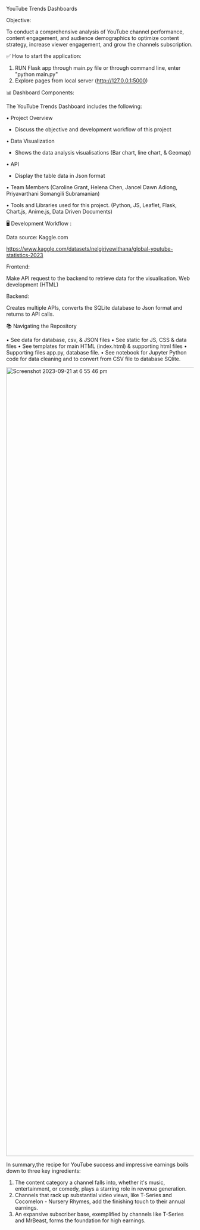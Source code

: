 YouTube Trends Dashboards

Objective: 

To conduct a comprehensive analysis of YouTube channel performance, content engagement, and audience demographics to optimize content strategy, increase viewer engagement, and grow the channels subscription.

✅ How to start the application:

1.	RUN Flask app through main.py file or through command line, enter "python main.py"
2.	Explore pages from local server (http://127.0.0.1:5000)

📊 Dashboard Components:

The YouTube Trends Dashboard includes the following:

•	Project Overview

- Discuss the objective and development workflow of this project

•	Data Visualization

- Shows the data analysis visualisations (Bar chart, line chart, & Geomap)

•	API 

- Display the  table data in Json format

•	Team Members 
    (Caroline Grant, Helena Chen, Jancel Dawn Adiong, Priyavarthani Somangili Subramanian)

•	Tools and Libraries used for this project.
    (Python, JS, Leaflet, Flask, Chart.js, Anime.js, Data Driven Documents)

🖥️ Development Workflow :

Data source: Kaggle.com 

https://www.kaggle.com/datasets/nelgiriyewithana/global-youtube-statistics-2023

Frontend: 

Make API request to the backend to retrieve data for the visualisation. Web development (HTML)

Backend: 

Creates multiple APIs, converts the SQLite database to Json format and returns to API calls. 


📚 Navigating the Repository

•	See data for database, csv, & JSON files
•	See static for JS, CSS &  data files
•	See templates for main HTML (index.html) & supporting html files
•	Supporting files app.py, database file.
•	See notebook for Jupyter Python code for data cleaning and to convert from CSV file to database SQlite.  

<img width="2115" alt="Screenshot 2023-09-21 at 6 55 46 pm" src="https://github.com/SS-Priya/YouTube-Trends-Dashboard/assets/134599676/e1f2640d-9b31-411a-82e2-220eb0e2015f">

In summary,the recipe for YouTube success and impressive earnings boils down to three key ingredients:
1.	The content category a channel falls into, whether it's music, entertainment, or comedy, plays a starring role in revenue generation.
2.	Channels that rack up substantial video views, like T-Series and Cocomelon - Nursery Rhymes, add the finishing touch to their annual earnings.
3.	An expansive subscriber base, exemplified by channels like T-Series and MrBeast, forms the foundation for high earnings.


